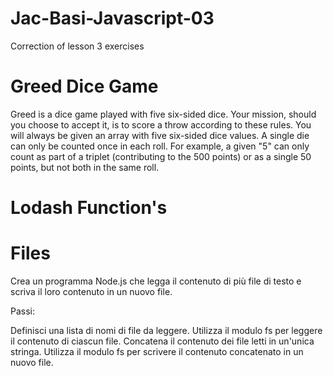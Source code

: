 # Jac-Basi-Javascript-03
Correction of lesson 3 exercises

# Greed Dice Game
Greed is a dice game played with five six-sided dice. Your mission, should you choose to accept it, is to score a throw according to these rules. You will always be given an array with five six-sided dice values.
A single die can only be counted once in each roll. For example, a given "5" can only count as part of a triplet (contributing to the 500 points) or as a single 50 points, but not both in the same roll.

# Lodash Function's



# Files

Crea un programma Node.js che legga il contenuto di più file di testo e scriva il loro contenuto in un nuovo file.

Passi:

Definisci una lista di nomi di file da leggere.
Utilizza il modulo fs per leggere il contenuto di ciascun file.
Concatena il contenuto dei file letti in un'unica stringa.
Utilizza il modulo fs per scrivere il contenuto concatenato in un nuovo file.

